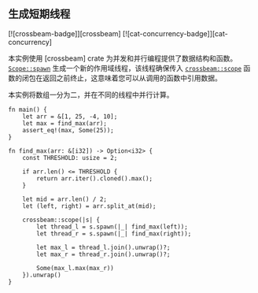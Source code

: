 ## 生成短期线程

[![crossbeam-badge]][crossbeam] [![cat-concurrency-badge]][cat-concurrency]

本实例使用 [crossbeam] crate 为并发和并行编程提供了数据结构和函数。[`Scope::spawn`] 生成一个新的作用域线程，该线程确保传入 [`crossbeam::scope`] 函数的闭包在返回之前终止，这意味着您可以从调用的函数中引用数据。

本实例将数组一分为二，并在不同的线程中并行计算。

```rust,edition2018
fn main() {
    let arr = &[1, 25, -4, 10];
    let max = find_max(arr);
    assert_eq!(max, Some(25));
}

fn find_max(arr: &[i32]) -> Option<i32> {
    const THRESHOLD: usize = 2;
  
    if arr.len() <= THRESHOLD {
        return arr.iter().cloned().max();
    }

    let mid = arr.len() / 2;
    let (left, right) = arr.split_at(mid);
  
    crossbeam::scope(|s| {
        let thread_l = s.spawn(|_| find_max(left));
        let thread_r = s.spawn(|_| find_max(right));
  
        let max_l = thread_l.join().unwrap()?;
        let max_r = thread_r.join().unwrap()?;
  
        Some(max_l.max(max_r))
    }).unwrap()
}
```

[`crossbeam::scope`]: https://docs.rs/crossbeam/*/crossbeam/fn.scope.html
[`Scope::spawn`]: https://docs.rs/crossbeam/*/crossbeam/thread/struct.Scope.html#method.spawn
